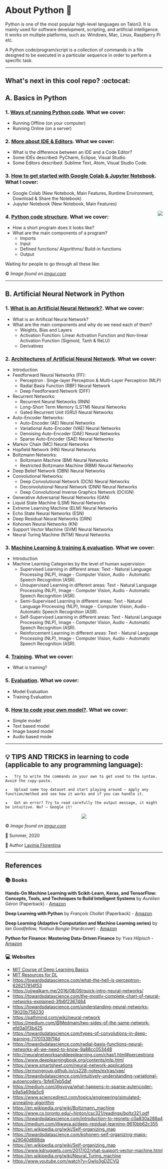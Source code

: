 # About Python :thought_balloon:

Python is one of the most popular high-level languages on Talon3. It is mainly used for software development, scripting, and artificial intelligence. It works on multiple platforms, such as: Windows, Mac, Linux, Raspberry Pi etc.

A Python code/program/script is a collection of commands in a file designed to be executed in a particular sequence in order to perform a specific task. 


-------------------------------------------------------------------------------------------------------------------------

## What's next in this cool repo? :octocat:

## A. Basics in Python

### 1. [Ways of running Python code](https://github.com/UNT-RITS/Tutorials/blob/master/Basic_Python/ways_of_running_python.md#ways-of-running-python-code). What we cover:

- Running Offline (on your computer)
- Running Online (on a server)

### 2. [More about IDE & Editors](https://github.com/UNT-RITS/Tutorials/blob/master/Basic_Python/more_about_IDEs_Editors.md#more-about-ides-and-code-editors-for-python). What we cover:

 - What is the difference between an IDE and a Code Editor?
 - Some IDEs described: PyCharm, Eclipse, Visual Studio.
 - Some Editors described: Sublime Text, Atom, Visual Studio Code.
 
### 3. [How to get started with Google Colab & Jupyter Notebook](https://github.com/laviniaflorentina/Tutorials/blob/master/Python/online_in_browser.md#how-to-get-started-with-google-colaboratory--jupyter-notebook). What I cover:

- Google Colab (New Notebook, Main Features, Runtime Environment, Download & Share the Notebook)
- Jupyter Notebook (New Notebook, Main Features)

<img align="right" src="https://jowritesstuff.files.wordpress.com/2016/10/wbxqwb3.gif"> 

### 4. [Python code structure](https://github.com/UNT-RITS/Tutorials/blob/master/Basic_Python/Python%20code%20structure.md). What we cover:

 - How a short program does it looks like?
 - What are the main components of a program?
   - Imports
   - Input
   - Defined functions/ Algorithms/ Build-in functions
   - Output
   
Waiting for people to go through all these like: 

:copyright: _Image found on [imgur.com](https://imgur.com/gallery/RNRfRE1)_ 

-----------------------------------------------   
## B. Artificial Neural Network in Python

### 1. [What is an Artificial Neural Network?](https://github.com/UNT-RITS/Tutorials/blob/master/Basic_Python/what_is_ann.md). What we cover:

 - What is an Artificial Neural Network?
 - What are the main components and why do we need each of them?
   - Weights, Bias and Layers
   - Activation Function: Linear Activation Function and Non-linear Activation Function (Sigmoid, Tanh & ReLU)
   - Derivatives
   
### 2. [Architectures of Artificial Neural Network](https://github.com/UNT-RITS/Tutorials/blob/master/Basic_Python/architectures.md). What we cover:

- Introduction
- Feedforward Neural Networks (FF):
  - Perceptron : Singe-layer Perceptron & Multi-Layer Perceptron (MLP)
  - Radial Basis Function (RBF) Neural Network 
  - Deep Feedforward Network (DFF)
- Recurrent Networks:
  - Recurrent Neural Networks (RNN)
  - Long-Short Term Memory (LSTM) Neural Networks
  - Gated Recurrent Unit (GRU) Neural Networks
- Auto-Encoder Networks:
  - Auto-Encoder (AE) Neural Networks
  - Variational Auto-Encoder (VAE) Neural Networks
  - Denoising Auto-Encoder (DAE) Neural Networks
  - Sparse Auto-Encoder (SAE) Neural Networks
- Markov Chain (MC) Neural Networks
- Hopfield Network (HN) Neural Networks
- Boltzmann Networks:
  - Boltzmann Machine (BM) Neural Networks
  - Restricted Boltzmann Machine (RBM) Neural Networks
- Deep Belief Network (DBN) Neural Networks
- Convolutional Networks:
  - Deep Convolutional Network (DCN) Neural Networks
  - Deconvolutional Neural Network (DNN) Neural Networks
  - Deep Convolutional Inverse Graphics Network (DCIGN)
- Generative Adversarial Neural Networks (GAN)
- Liquid State Machine (LSM) Neural Networks
- Extreme Learning Machine (ELM) Neural Networks
- Echo State Neural Networks (ESN)
- Deep Residual Neural Networks (DRN)
- Kohonen Neural Networks (KN)
- Support Vector Machine (SVM) Neural Networks
- Neural Turing Machine (NTM) Neural Networks

### 3. [Machine Learning & training & evaluation](). What we cover:

 - Introduction
 - Machine Learning Categories by the level of human supervision:
   - Supervised Learning in different areas: Text - Natural Language Processing (NLP), Image - Computer Vision, Audio - Automatic Speech Recognition (ASR).
   - Unsupervised Learning in different areas: Text - Natural Language Processing (NLP), Image - Computer Vision, Audio - Automatic Speech Recognition (ASR).
   - Semi-Supervised Learning in different areas: Text - Natural Language Processing (NLP), Image - Computer Vision, Audio - Automatic Speech Recognition (ASR).
   - Self-Supervised Learning in different areas: Text - Natural Language Processing (NLP), Image - Computer Vision, Audio - Automatic Speech Recognition (ASR).
   - Reinforcement Learning in different areas: Text - Natural Language Processing (NLP), Image - Computer Vision, Audio - Automatic Speech Recognition (ASR).

### 4. [Training](). What we cover:

- What is training?

### 5. [Evaluation](). What we cover:

- Model Evaluation
- Training Evaluation

### 6. [How to code your own model?](). What we cover:
- Simple model
- Text based model
- Image based model
- Audio based mode
 
-------------------------------------------------------------------------------------------------------

## :bulb: TIPS AND TRICKS in learning to code (applicable to any programming language):

    ★	Try to write the commands on your own to get used to the syntax. Avoid the copy-paste.

    ★	Upload some toy dataset and start playing around – apply any function/method and see how it works and if you can handle it.

    ★	Got an error? Try to read carefully the output message, it might be intuitive. No? – Google it!
    
<div align="center">
<img src="https://i.imgur.com/MtIi7Iv.gif">
</div> 

:copyright: _Image found on [imgur.com](https://imgur.com/gallery/si9OZ)_

:calendar: Summer, 2020

:bust_in_silhouette: Author [Lavinia Florentina](https://github.com/laviniaflorentina)

------------------------
## References

### :books: Books 

**Hands-On Machine Learning with Scikit-Learn, Keras, and TensorFlow: Concepts, Tools, and Techniques to Build Intelligent Systems**
by _Aurélien Géron_ (Paperback) - [Amazon](https://www.amazon.com/dp/1492032646/?coliid=I3QG0PFEA11EHO&colid=1L29V77AFGB8C&psc=1&ref_=lv_ov_lig_dp_it)

**Deep Learning with Python**
by _François Chollet_ (Paperback) - [Amazon](https://www.amazon.com/dp/1617294438/?coliid=I3B4M77VM56O4G&colid=1L29V77AFGB8C&psc=1&ref_=lv_ov_lig_dp_it)

**Deep Learning (Adaptive Computation and Machine Learning series)**
by _Ian Goodfellow, Yoshua Bengio_ (Hardcover) - [Amazon](https://www.amazon.com/dp/0262035618/?coliid=I35K1ULYOPDRHJ&colid=1L29V77AFGB8C&psc=1&ref_=lv_ov_lig_dp_it)

**Python for Finance: Mastering Data-Driven Finance**
by _Yves Hilpisch_ - [Amazon](https://www.amazon.com/Python-Finance-Mastering-Data-Driven/dp/1492024333/ref=sr_1_3?crid=26MBMZZKPWT6U&dchild=1&keywords=python+for+finance&qid=1594700199&s=books&sprefix=python+for+fina%2Cstripbooks%2C657&sr=1-3)

### :computer: Websites

  - [MIT Course of Deep Learning Basics](https://www.youtube.com/watch?list=PLrAXtmErZgOeiKm4sgNOknGvNjby9efdf&v=O5xeyoRL95U)
  - [MIT Resources for DL](https://deeplearning.mit.edu)
  - https://towardsdatascience.com/what-the-hell-is-perceptron-626217814f53
  - https://ujjwalkarn.me/2016/08/09/quick-intro-neural-networks/
  - https://towardsdatascience.com/the-mostly-complete-chart-of-neural-networks-explained-3fb6f2367464
  - https://towardsdatascience.com/understanding-neural-networks-19020b758230
  - https://pathmind.com/wiki/neural-network
  - https://medium.com/@Medmain/two-sides-of-the-same-network-efd3a0f3b425
  - https://towardsdatascience.com/types-of-convolutions-in-deep-learning-717013397f4d
  - https://towardsdatascience.com/radial-basis-functions-neural-networks-all-we-need-to-know-9a88cc053448
  - http://neuralnetworksanddeeplearning.com/chap1.html#perceptrons
  - https://www.deeplearningbook.org/contents/mlp.html
  - https://www.smartsheet.com/neural-network-applications
  - https://ermongroup.github.io/cs228-notes/extras/vae/
  - https://towardsdatascience.com/intuitively-understanding-variational-autoencoders-1bfe67eb5daf
  - https://medium.com/@syoya/what-happens-in-sparse-autencoder-b9a5a69da5c6
  - https://www.sciencedirect.com/topics/engineering/simulated-annealing-algorithm
  - https://en.wikipedia.org/wiki/Boltzmann_machine
  - https://www.cs.toronto.edu/~hinton/csc321/readings/boltz321.pdf
  - https://towardsdatascience.com/introduction-to-resnets-c0a830a288a4
  - https://medium.com/@waya.ai/deep-residual-learning-9610bb62c355
  - https://en.wikipedia.org/wiki/Self-organizing_map
  - https://towardsdatascience.com/kohonen-self-organizing-maps-a29040d688da
  - https://en.wikipedia.org/wiki/Self-organizing_map
  - https://www.kdnuggets.com/2017/02/yhat-support-vector-machine.html
  - https://en.wikipedia.org/wiki/Neural_Turing_machine
  - https://www.youtube.com/watch?v=GwIo3gDZCVQ

